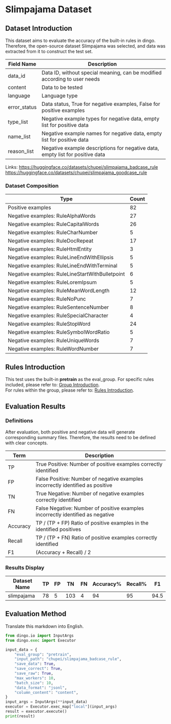 # Slimpajama Dataset

## Dataset Introduction
This dataset aims to evaluate the accuracy of the built-in rules in dingo. Therefore, the open-source dataset Slimpajama was selected, and data was extracted from it to construct the test set.

| Field Name   | Description                                                                   |
|--------------|-------------------------------------------------------------------------------|
| data_id      | Data ID, without special meaning, can be modified according to user needs     |
| content      | Data to be tested                                                             |
| language     | Language type                                                                 |
| error_status | Data status, True for negative examples, False for positive examples          |
| type_list    | Negative example types for negative data, empty list for positive data        |
| name_list    | Negative example names for negative data, empty list for positive data        |
| reason_list  | Negative example descriptions for negative data, empty list for positive data |

Links:
https://huggingface.co/datasets/chupei/slimpajama_badcase_rule
https://huggingface.co/datasets/chupei/slimpajama_goodcase_rule

### Dataset Composition
| Type                                            | Count |
|-------------------------------------------------|-------|
| Positive examples                               | 82    |
| Negative examples: RuleAlphaWords               | 27    |
| Negative examples: RuleCapitalWords             | 26    |
| Negative examples: RuleCharNumber               | 5     |
| Negative examples: RuleDocRepeat                | 17    |
| Negative examples: RuleHtmlEntity               | 3     |
| Negative examples: RuleLineEndWithEllipsis      | 5     |
| Negative examples: RuleLineEndWithTerminal      | 5     |
| Negative examples: RuleLineStartWithBulletpoint | 6     |
| Negative examples: RuleLoremIpsum               | 5     |
| Negative examples: RuleMeanWordLength           | 12    |
| Negative examples: RuleNoPunc                   | 7     |
| Negative examples: RuleSentenceNumber           | 8     |
| Negative examples: RuleSpecialCharacter         | 4     |
| Negative examples: RuleStopWord                 | 24    |
| Negative examples: RuleSymbolWordRatio          | 5     |
| Negative examples: RuleUniqueWords              | 7     |
| Negative examples: RuleWordNumber               | 7     |

## Rules Introduction
This test uses the built-in **pretrain** as the eval_group. For specific rules included, please refer to: [Group Introduction](../../groups.md).<br>
For rules within the group, please refer to: [Rules Introduction](../../rules.md).

## Evaluation Results
### Definitions
After evaluation, both positive and negative data will generate corresponding summary files. Therefore, the results need to be defined with clear concepts.

| Term     | Description                                                                    |
|----------|--------------------------------------------------------------------------------|
| TP       | True Positive: Number of positive examples correctly identified                |
| FP       | False Positive: Number of negative examples incorrectly identified as positive |
| TN       | True Negative: Number of negative examples correctly identified                |
| FN       | False Negative: Number of positive examples incorrectly identified as negative |
| Accuracy | TP / (TP + FP) Ratio of positive examples in the identified positives          |
| Recall   | TP / (TP + FN) Ratio of positive examples correctly identified                 |
| F1       | (Accuracy + Recall) / 2                                                        |

### Results Display
| Dataset Name | TP | FP | TN  | FN | Accuracy% | Recall% | F1   |
|--------------|----|----|-----|----|-----------|---------|------|
| slimpajama   | 78 | 5  | 103 | 4  | 94        | 95      | 94.5 |

## Evaluation Method
Translate this markdown into English.

```python
from dingo.io import InputArgs
from dingo.exec import Executor

input_data = {
    "eval_group": "pretrain",
    "input_path": "chupei/slimpajama_badcase_rule",
    "save_data": True,
    "save_correct": True,
    "save_raw": True,
    "max_workers": 10,
    "batch_size": 10,
    "data_format": "jsonl",
    "column_content": "content",
}
input_args = InputArgs(**input_data)
executor = Executor.exec_map["local"](input_args)
result = executor.execute()
print(result)
```
